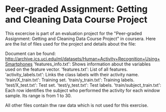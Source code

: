 # Peer-graded Assignment: Getting and Cleaning Data Course Project
This excercise is part of an evaluation project for the "Peer-graded Assignment: Getting and Cleaning Data Course Project" in coursera. 
Here are the list of files used for the project and details about the file:

Document can be found: http://archive.ics.uci.edu/ml/datasets/Human+Activity+Recognition+Using+Smartphones
'features_info.txt': Shows information about the variables used on the feature vector.
'features.txt': List of all features.
'activity_labels.txt': Links the class labels with their activity name.
'train/X_train.txt': Training set.
'train/y_train.txt': Training labels.
'test/X_test.txt': Test set.
'test/y_test.txt': Test labels.
'train/subject_train.txt': Each row identifies the subject who performed the activity for each window sample. Its range is from 1 to 30. 

All other files contain thw raw data which is not used for this exercise. 
